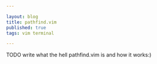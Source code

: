 ```yaml
---

layout: blog
title: pathfind.vim
published: true
tags: vim terminal

---
```


TODO write what the hell pathfind.vim is and how it works:)
